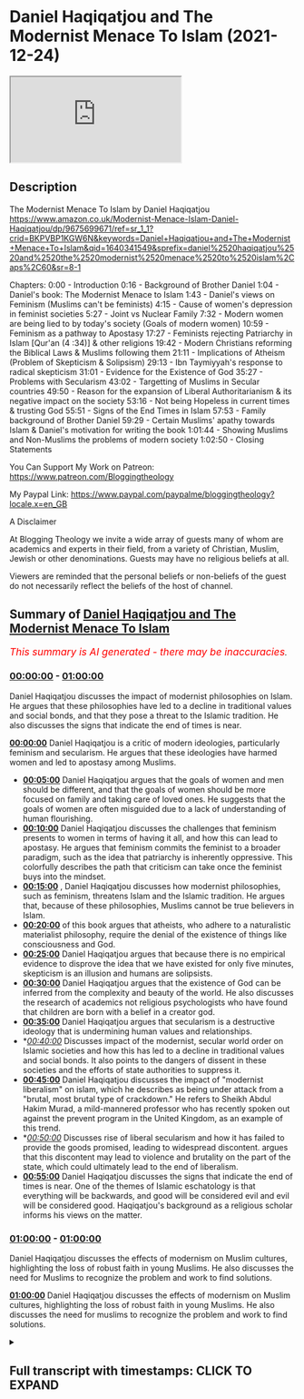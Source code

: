 # Daniel Haqiqatjou and The Modernist Menace To Islam (2021-12-24)

<iframe loading='lazy' src='https://www.youtube.com/embed/mZAZktv6HWM'></iframe>

## Description

The Modernist Menace To Islam by Daniel Haqiqatjou 
https://www.amazon.co.uk/Modernist-Menace-Islam-Daniel-Haqiqatjou/dp/9675699671/ref=sr_1_1?crid=BKPVBP1KGW6N&keywords=Daniel+Haqiqatjou+and+The+Modernist+Menace+To+Islam&qid=1640341549&sprefix=daniel%2520haqiqatjou%2520and%2520the%2520modernist%2520menace%2520to%2520islam%2Caps%2C60&sr=8-1

Chapters:
0:00 - Introduction
0:16 - Background of Brother Daniel
1:04 - Daniel's book: The Modernist Menace to Islam
1:43 - Daniel's views on Feminism
(Muslims can't be feminists)
4:15 - Cause of women's depression in feminist societies
5:27 - Joint vs Nuclear Family
7:32 - Modern women are being lied to by today's society (Goals of modern women)
10:59 - Feminism as a pathway to Apostasy
17:27 - Feminists rejecting Patriarchy in Islam [Qur'an (4 :34)] & other religions
19:42 - Modern Christians reforming the Biblical Laws & Muslims following them
21:11 - Implications of Atheism 
(Problem of Skepticism & Solipsism)
29:13 - Ibn Taymiyyah's response to radical skepticism
31:01 - Evidence for the Existence of God
35:27 - Problems with Secularism
43:02 - Targetting of Muslims in Secular countries
49:50 - Reason for the expansion of Liberal Authoritarianism & its negative impact on the society
53:16 - Not being Hopeless in current times & trusting God
55:51 - Signs of the End Times in Islam
57:53 - Family background of Brother Daniel
59:29 - Certain Muslims' apathy towards Islam & Daniel's motivation for writing the book
1:01:44 - Showing Muslims and Non-Muslims the problems of modern society
1:02:50 - Closing Statements


You Can Support My Work on Patreon:
https://www.patreon.com/Bloggingtheology

My Paypal Link: 
https://www.paypal.com/paypalme/bloggingtheology?locale.x=en_GB

A Disclaimer

At Blogging Theology we invite a wide array of guests many of whom are academics and experts in their field, from a variety of Christian, Muslim, Jewish or other denominations. Guests may have no religious beliefs at all. 

Viewers are reminded that the personal beliefs or non-beliefs of the guest do not necessarily reflect the beliefs of the host of channel.

## Summary of [Daniel Haqiqatjou and The Modernist Menace To Islam](https://www.youtube.com/watch?v=mZAZktv6HWM)


*<span style="color:red; font-size:125%">This summary is AI generated - there may be inaccuracies</span>. [](/)*

### [00:00:00](https://www.youtube.com/watch?v=mZAZktv6HWM&t=0) - [01:00:00](https://www.youtube.com/watch?v=mZAZktv6HWM&t=3600)

 Daniel Haqiqatjou discusses the impact of modernist philosophies on Islam. He argues that these philosophies have led to a decline in traditional values and social bonds, and that they pose a threat to the Islamic tradition. He also discusses the signs that indicate the end of times is near.

**[00:00:00](https://www.youtube.com/watch?v=mZAZktv6HWM&t=0)** Daniel Haqiqatjou is a critic of modern ideologies, particularly feminism and secularism. He argues that these ideologies have harmed women and led to apostasy among Muslims.
* **[00:05:00](https://www.youtube.com/watch?v=mZAZktv6HWM&t=300)** Daniel Haqiqatjou argues that the goals of women and men should be different, and that the goals of women should be more focused on family and taking care of loved ones. He suggests that the goals of women are often misguided due to a lack of understanding of human flourishing.
* **[00:10:00](https://www.youtube.com/watch?v=mZAZktv6HWM&t=600)** Daniel Haqiqatjou discusses the challenges that feminism presents to women in terms of having it all, and how this can lead to apostasy. He argues that feminism commits the feminist to a broader paradigm, such as the idea that patriarchy is inherently oppressive. This colorfully describes the path that criticism can take once the feminist buys into the mindset.
* **[00:15:00](https://www.youtube.com/watch?v=mZAZktv6HWM&t=900)** , Daniel Haqiqatjou discusses how modernist philosophies, such as feminism, threatens Islam and the Islamic tradition. He argues that, because of these philosophies, Muslims cannot be true believers in Islam.
* **[00:20:00](https://www.youtube.com/watch?v=mZAZktv6HWM&t=1200)** of this book argues that atheists, who adhere to a naturalistic materialist philosophy, require the denial of the existence of things like consciousness and God.
* **[00:25:00](https://www.youtube.com/watch?v=mZAZktv6HWM&t=1500)** Daniel Haqiqatjou argues that because there is no empirical evidence to disprove the idea that we have existed for only five minutes, skepticism is an illusion and humans are solipsists.
* **[00:30:00](https://www.youtube.com/watch?v=mZAZktv6HWM&t=1800)** Daniel Haqiqatjou argues that the existence of God can be inferred from the complexity and beauty of the world. He also discusses the research of academics not religious psychologists who have found that children are born with a belief in a creator god.
* **[00:35:00](https://www.youtube.com/watch?v=mZAZktv6HWM&t=2100)** Daniel Haqiqatjou argues that secularism is a destructive ideology that is undermining human values and relationships.
* **[00:40:00](https://www.youtube.com/watch?v=mZAZktv6HWM&t=2400)* Discusses impact of the modernist, secular world order on Islamic societies and how this has led to a decline in traditional values and social bonds. It also points to the dangers of dissent in these societies and the efforts of state authorities to suppress it.
* **[00:45:00](https://www.youtube.com/watch?v=mZAZktv6HWM&t=2700)** Daniel Haqiqatjou discusses the impact of "modernist liberalism" on islam, which he describes as being under attack from a "brutal, most brutal type of crackdown." He refers to Sheikh Abdul Hakim Murad, a mild-mannered professor who has recently spoken out against the prevent program in the United Kingdom, as an example of this trend.
* **[00:50:00](https://www.youtube.com/watch?v=mZAZktv6HWM&t=3000)* Discusses rise of liberal secularism and how it has failed to provide the goods promised, leading to widespread discontent. argues that this discontent may lead to violence and brutality on the part of the state, which could ultimately lead to the end of liberalism.
* **[00:55:00](https://www.youtube.com/watch?v=mZAZktv6HWM&t=3300)**  Daniel Haqiqatjou discusses the signs that indicate the end of times is near. One of the themes of Islamic eschatology is that everything will be backwards, and good will be considered evil and evil will be considered good. Haqiqatjou's background as a religious scholar informs his views on the matter.
### [01:00:00](https://www.youtube.com/watch?v=mZAZktv6HWM&t=3600) - [01:00:00](https://www.youtube.com/watch?v=mZAZktv6HWM&t=3600)

Daniel Haqiqatjou discusses the effects of modernism on Muslim cultures, highlighting the loss of robust faith in young Muslims. He also discusses the need for Muslims to recognize the problem and work to find solutions.

**[01:00:00](https://www.youtube.com/watch?v=mZAZktv6HWM&t=3600)** Daniel Haqiqatjou discusses the effects of modernism on Muslim cultures, highlighting the loss of robust faith in young Muslims. He also discusses the need for muslims to recognize the problem and work to find solutions.

<details><summary><h2>Full transcript with timestamps: CLICK TO EXPAND</h2></summary>

[0:00:02](https://youtu.be/mZAZktv6HWM?t=2) Well hello everyone again and welcome to 
Blogging Theology. Today I am delighted    
[0:00:08](https://youtu.be/mZAZktv6HWM?t=8) to talk to Daniel Haqiqatjou! 
You are most welcome Daniel.    
[0:00:14](https://youtu.be/mZAZktv6HWM?t=14) Thank you for having me Paul. Just a little 
bit background for those who who don't know    
[0:00:19](https://youtu.be/mZAZktv6HWM?t=19) Daniel: he was born in Houston, Texas and comes from 
what he calls a secular a liberal secular muslim    
[0:00:26](https://youtu.be/mZAZktv6HWM?t=26) background he studied physics as an 
undergraduate at Harvard University and    
[0:00:31](https://youtu.be/mZAZktv6HWM?t=31) completed graduate studies in philosophy (a great 
combination by the way physics and philosophy).    
[0:00:36](https://youtu.be/mZAZktv6HWM?t=36) He is a student of knowledge studying 
traditionally with respected scholars, he's    
[0:00:42](https://youtu.be/mZAZktv6HWM?t=42) the founder and editor in chief of MuslimSkeptic
and alternative muslim news research and opinion    
[0:00:49](https://youtu.be/mZAZktv6HWM?t=49) outlet. He's also the founder of Alasna Institute 
and writes in lectures on contemporary issues    
[0:00:56](https://youtu.be/mZAZktv6HWM?t=56) surrounding muslims and modernity over the past 10 
years and has spoken at universities and mosques    
[0:01:02](https://youtu.be/mZAZktv6HWM?t=62) around the world. I recently read his fascinating 
new book here it is The Modernist Menace to    
[0:01:09](https://youtu.be/mZAZktv6HWM?t=69) Islam, A Muslim Critique of Modern -Isms which is an 
uncompromising critique of contemporary ideologies    
[0:01:19](https://youtu.be/mZAZktv6HWM?t=79) ranging from feminism to secularism to atheism. 
Daniel is very popular with many muslims for his    
[0:01:27](https://youtu.be/mZAZktv6HWM?t=87) confident no-nonsense defense of traditional 
islam and his refutations of many aspects of    
[0:01:34](https://youtu.be/mZAZktv6HWM?t=94) the zeitgeist which he believes threaten muslim 
faith. Now his book the Modernist Menace to Islam    
[0:01:41](https://youtu.be/mZAZktv6HWM?t=101) covers many subjects but can we perhaps begin by 
looking at your views on feminism which take up    
[0:01:48](https://youtu.be/mZAZktv6HWM?t=108) a big chunk of your book. Actually you mention in 
your book that at Harvard you considered yourself    
[0:01:54](https://youtu.be/mZAZktv6HWM?t=114) a feminist because of the damage done by 
domestic abuse against women now you see    
[0:02:02](https://youtu.be/mZAZktv6HWM?t=122) feminism as not only a problem but as a pathway 
to apostasy. Could you explain what happened?  
[0:02:12](https://youtu.be/mZAZktv6HWM?t=132) Well I realized that um well 
let me just start by saying this  
[0:02:21](https://youtu.be/mZAZktv6HWM?t=141) i realized that islam first of all 
is a patriarchal religion islam    
[0:02:28](https://youtu.be/mZAZktv6HWM?t=148) is patriarchal at its core and 
feminism is contrary at its essence to    
[0:02:36](https://youtu.be/mZAZktv6HWM?t=156) patriarchy feminism is an attack against 
patriarchy and so this was really the    
[0:02:42](https://youtu.be/mZAZktv6HWM?t=162) first sign that look if i'm going to be 
a muslim i cannot be a feminist this is  
[0:02:52](https://youtu.be/mZAZktv6HWM?t=172) isn't feminism in islam so what i came to 
realize pretty quickly is that feminism doesn't    
[0:02:59](https://youtu.be/mZAZktv6HWM?t=179) have a monopoly over defending women's rights uh 
feminism doesn't have a monopoly over protecting    
[0:03:07](https://youtu.be/mZAZktv6HWM?t=187) women from uh legitimate domestic abuse 
uh you know real cases of domestic abuse    
[0:03:13](https://youtu.be/mZAZktv6HWM?t=193) or domestic violence or what have you um in 
fact all systems of morality claim to protect    
[0:03:21](https://youtu.be/mZAZktv6HWM?t=201) women's rights and men's rights and everyone's 
rights that's what all systems of morality    
[0:03:28](https://youtu.be/mZAZktv6HWM?t=208) claim but who is really true to that claim 
which system of morality is true to that claim    
[0:03:34](https://youtu.be/mZAZktv6HWM?t=214) and when we do that kind of analysis and 
we do that kind of comparison we see that    
[0:03:40](https://youtu.be/mZAZktv6HWM?t=220) feminism actually has created women who are 
oppressed and who are very unhappy who are very    
[0:03:48](https://youtu.be/mZAZktv6HWM?t=228) um you know beleaguered by the the modern 
conception of what a woman should be and what    
[0:03:54](https://youtu.be/mZAZktv6HWM?t=234) a woman should do and how a woman should live um 
and all of the studies and statistics bear this    
[0:04:01](https://youtu.be/mZAZktv6HWM?t=241) out that women are more depressed than they've 
ever been in countries where they have the most    
[0:04:08](https://youtu.be/mZAZktv6HWM?t=248) they that score the highest on the so-called 
feminist index or women's rights index indices so    
[0:04:15](https://youtu.be/mZAZktv6HWM?t=255) daniel what is it daniel specifically that is 
making women depressed in these very high feminist    
[0:04:22](https://youtu.be/mZAZktv6HWM?t=262) committed societies what's going on exactly do 
you think well the the scientific research hasn't    
[0:04:30](https://youtu.be/mZAZktv6HWM?t=270) come to definitive conclusions because it's a 
highly politicized topic that goes contrary to    
[0:04:37](https://youtu.be/mZAZktv6HWM?t=277) the zeitgeist as you said the the western 
modernist zeitgeist but as muslims i think it's    
[0:04:45](https://youtu.be/mZAZktv6HWM?t=285) we can see like when i look at my own family 
and i look to women in previous generations    
[0:04:51](https://youtu.be/mZAZktv6HWM?t=291) such as my grandmothers my gran grandmothers my 
great-grandmothers the way that they lived their    
[0:04:58](https://youtu.be/mZAZktv6HWM?t=298) lives and the stories i hear about how they were 
living granted this is anecdotal but they were    
[0:05:05](https://youtu.be/mZAZktv6HWM?t=305) living very simple lives surrounded by loved ones 
taken care of by their husbands and their male    
[0:05:12](https://youtu.be/mZAZktv6HWM?t=312) family taking care of children and being in these 
very supportive loving households and that was    
[0:05:21](https://youtu.be/mZAZktv6HWM?t=321) the norm yes there were exceptions yes there are 
you know bad cases everywhere these were extended    
[0:05:28](https://youtu.be/mZAZktv6HWM?t=328) families weren't they they weren't like our 
modern narrow nuclear family with just a mother    
[0:05:32](https://youtu.be/mZAZktv6HWM?t=332) and a father and 2.4 kids or whatever it is these 
are much broader family structures and networks    
[0:05:38](https://youtu.be/mZAZktv6HWM?t=338) weren't they i think yeah of course you have these 
extended families and and this is something that    
[0:05:44](https://youtu.be/mZAZktv6HWM?t=344) the vast majority of humanity has lived in 
this kind of um with this kind of family    
[0:05:49](https://youtu.be/mZAZktv6HWM?t=349) kinship structure and you know even if we just 
want to purely take an evolutionary perspective    
[0:05:56](https://youtu.be/mZAZktv6HWM?t=356) if if we want to take a purely evolutionary 
secular perspective if humanity has been living    
[0:06:03](https://youtu.be/mZAZktv6HWM?t=363) in these kinds of networks with these kinds 
of gender roles for men and women and women    
[0:06:10](https://youtu.be/mZAZktv6HWM?t=370) through evolutionary processes have been 
conditioned to a certain kind of personality type    
[0:06:15](https://youtu.be/mZAZktv6HWM?t=375) certain kinds of emotional emotions certain kinds 
of behavior certain types of instincts and then    
[0:06:21](https://youtu.be/mZAZktv6HWM?t=381) suddenly within the past 100 years say or 50 years 
take them to a completely different mode of life    
[0:06:30](https://youtu.be/mZAZktv6HWM?t=390) form of life then don't you think that that's 
going to have a big psychological impact and    
[0:06:37](https://youtu.be/mZAZktv6HWM?t=397) arguably a destructive one so i think even from 
an evolution purely evolutionary perspective that    
[0:06:43](https://youtu.be/mZAZktv6HWM?t=403) would make sense but from an islamic perspective 
from the islamic standpoint it makes sense as    
[0:06:48](https://youtu.be/mZAZktv6HWM?t=408) well that allah has created women with certain 
intuition certain motherly instincts certain    
[0:06:57](https://youtu.be/mZAZktv6HWM?t=417) um a certain need to have children a biological 
need to have children and nurture children and    
[0:07:04](https://youtu.be/mZAZktv6HWM?t=424) family to be a supportive uh wife to be taken 
care of by a strong husband who loves her and    
[0:07:14](https://youtu.be/mZAZktv6HWM?t=434) takes care of her and this is something that the 
modern world denies it fundamentally denies um you    
[0:07:22](https://youtu.be/mZAZktv6HWM?t=442) can say nature or you can say it fundamentally 
denies the way that the creator has created    
[0:07:28](https://youtu.be/mZAZktv6HWM?t=448) women and men yeah i mean there's a fascinating 
article by um khalid who i believe is your    
[0:07:34](https://youtu.be/mZAZktv6HWM?t=454) wife actually um uh where she wrote incredibly 
articulate um and hard-hitting piece about the    
[0:07:42](https://youtu.be/mZAZktv6HWM?t=462) myth or the lie as she calls it uh that women are 
told that they can have it all women can have it    
[0:07:48](https://youtu.be/mZAZktv6HWM?t=468) all so they can have a career they can have highly 
successful jobs and they can have a family and    
[0:07:53](https://youtu.be/mZAZktv6HWM?t=473) they can have children they can have everything 
and she's saying this is a lie because obviously    
[0:07:58](https://youtu.be/mZAZktv6HWM?t=478) common sense would suggest one can't have it 
all but this results in this kind of existential    
[0:08:03](https://youtu.be/mZAZktv6HWM?t=483) crisis that leads to depression and unhappiness 
that you allude to would that be a key factor do    
[0:08:08](https://youtu.be/mZAZktv6HWM?t=488) you think in what you're describing yeah why are 
these goals that women should have you know to    
[0:08:15](https://youtu.be/mZAZktv6HWM?t=495) be you know a c-level executive at a fortune 500 
company and you know why should that be a goal for    
[0:08:25](https://youtu.be/mZAZktv6HWM?t=505) women why should that be a goal for 
men i mean we could ask these fun    
[0:08:28](https://youtu.be/mZAZktv6HWM?t=508) we should ask these fundamental questions about 
the meaning of life and how we should spend the    
[0:08:34](https://youtu.be/mZAZktv6HWM?t=514) limited time we have in this dunya on this 
earth why are these goals to pursue again    
[0:08:40](https://youtu.be/mZAZktv6HWM?t=520) even if we take the assumption the materialistic 
assumption that happiness is the ultimate end okay    
[0:08:50](https://youtu.be/mZAZktv6HWM?t=530) i think most people don't have a kind of 
reductionist understanding of happiness that oh    
[0:08:57](https://youtu.be/mZAZktv6HWM?t=537) happiness just means dopamine neurotransmitters 
in the brain and because if that truly were    
[0:09:04](https://youtu.be/mZAZktv6HWM?t=544) you know the kind of happiness that humans should 
aspire to then we should just be hooked up to    
[0:09:09](https://youtu.be/mZAZktv6HWM?t=549) these kind of like or given soma right a brave 
new world just be given certain drugs that will    
[0:09:15](https://youtu.be/mZAZktv6HWM?t=555) um you know artificially create this sense of 
this high of euphoria constantly like if that's    
[0:09:23](https://youtu.be/mZAZktv6HWM?t=563) truly you know our view of what happiness is 
and how it should be pursued but no we have a    
[0:09:28](https://youtu.be/mZAZktv6HWM?t=568) we have a more complex um profound understanding 
of human flourishing and and what true happiness    
[0:09:35](https://youtu.be/mZAZktv6HWM?t=575) in in the in its fullest sense means i think 
all humans share this um this kind of view    
[0:09:42](https://youtu.be/mZAZktv6HWM?t=582) and if that's the case then why would you know 
maximizing our income at all costs no matter what    
[0:09:51](https://youtu.be/mZAZktv6HWM?t=591) why would why would that lead to that kind of 
happiness why would you know becoming a you know    
[0:09:56](https://youtu.be/mZAZktv6HWM?t=596) c-level executive for a fortune 500 company or you 
know becoming the most you know renowned academic    
[0:10:04](https://youtu.be/mZAZktv6HWM?t=604) in the university system but you had to sacrifice 
uh all meaningful human connection and and really    
[0:10:12](https://youtu.be/mZAZktv6HWM?t=612) i mean this is again a scientific fact and 
it's also a metaphysical truth that the deepest    
[0:10:18](https://youtu.be/mZAZktv6HWM?t=618) connections that we have as human beings are with 
blood with kin and you know we can obviously make    
[0:10:24](https://youtu.be/mZAZktv6HWM?t=624) connections deep profound connections with others 
who are not kin but you cannot take a human being    
[0:10:33](https://youtu.be/mZAZktv6HWM?t=633) and break him off of all family ties and 
expect that he will be in his best state uh    
[0:10:39](https://youtu.be/mZAZktv6HWM?t=639) psychologically even though we all know family 
members can be difficult but that's also the    
[0:10:45](https://youtu.be/mZAZktv6HWM?t=645) benefit of having extended family because if you 
if you have trouble with one or two family members    
[0:10:50](https://youtu.be/mZAZktv6HWM?t=650) you still have an entire network a support system 
uh to to be able to live happily with and and    
[0:10:58](https://youtu.be/mZAZktv6HWM?t=658) you know support so you've mentioned the the 
difficulties that this whole uh the feminist    
[0:11:03](https://youtu.be/mZAZktv6HWM?t=663) thrusters presents to women in terms of having it 
all and that that being a myth but you also did    
[0:11:08](https://youtu.be/mZAZktv6HWM?t=668) mention that feminism is a pathway to apostasy 
and in your book you uh you do outline several    
[0:11:14](https://youtu.be/mZAZktv6HWM?t=674) stages that doesn't start off with apostasy far 
from it but as the end stage i think it's stage    
[0:11:19](https://youtu.be/mZAZktv6HWM?t=679) five or something where where uh after a series 
of uh struggling with the text and the hadith    
[0:11:26](https://youtu.be/mZAZktv6HWM?t=686) and the ulama and the scholarly rulings over the 
centuries ultimately the muslim feminists as you    
[0:11:32](https://youtu.be/mZAZktv6HWM?t=692) as you understand them will end up apostasizing 
uh what what is this final end stage why do women    
[0:11:38](https://youtu.be/mZAZktv6HWM?t=698) what are some women anyway apostasize some islam 
well they um that's not their conscious goal    
[0:11:46](https://youtu.be/mZAZktv6HWM?t=706) or they don't necessarily consciously see 
it happening it's just something that they    
[0:11:50](https://youtu.be/mZAZktv6HWM?t=710) fall into because of what feminism commits them 
to intellectually and emotionally because the    
[0:11:59](https://youtu.be/mZAZktv6HWM?t=719) you know the way that i describe the 
stages is that the first stage is basically    
[0:12:04](https://youtu.be/mZAZktv6HWM?t=724) coming from perhaps legitimate grievances with 
certain muslim male figures that they see in    
[0:12:10](https://youtu.be/mZAZktv6HWM?t=730) their lives maybe at the mosque or you know in the 
broader community and they have these criticisms    
[0:12:18](https://youtu.be/mZAZktv6HWM?t=738) and they feel like or grievances and they feel 
like feminism addresses those grievances but    
[0:12:24](https://youtu.be/mZAZktv6HWM?t=744) the thing is that feminism commits the feminist 
to a broader paradigm or a broader commitment    
[0:12:32](https://youtu.be/mZAZktv6HWM?t=752) such as the idea that patriarchy is inherently 
oppressive male authority is inherently a pr    
[0:12:42](https://youtu.be/mZAZktv6HWM?t=762) excuse me male authority is inherently oppressive 
and anything that lacks female representation is    
[0:12:51](https://youtu.be/mZAZktv6HWM?t=771) inherently illegitimate so that takes that takes 
them through down this path so initially it starts    
[0:12:59](https://youtu.be/mZAZktv6HWM?t=779) with these perhaps legitimate grievances with a 
local imam or some figure somewhere in the muslim    
[0:13:07](https://youtu.be/mZAZktv6HWM?t=787) community but then the because of these other 
commitments that criticism cannot just stop with    
[0:13:14](https://youtu.be/mZAZktv6HWM?t=794) the local imam it has to be extended to well all 
of the islamic scholarly tradition because when we    
[0:13:21](https://youtu.be/mZAZktv6HWM?t=801) look at the islamic tradition it is predominantly 
muslim men who are the main intellectuals and    
[0:13:29](https://youtu.be/mZAZktv6HWM?t=809) the main scholars of this tradition and 
that's not to say that there have been    
[0:13:34](https://youtu.be/mZAZktv6HWM?t=814) been female scholars because they're they there 
have been but they were definitely a very small    
[0:13:41](https://youtu.be/mZAZktv6HWM?t=821) minority so then we have to ask the question or 
the feminist will ask the question why is this and    
[0:13:47](https://youtu.be/mZAZktv6HWM?t=827) the answer that feminism gives is because is that 
the men of this tradition have been marginalizing    
[0:13:54](https://youtu.be/mZAZktv6HWM?t=834) women deliberately and have been actually 
silencing these women or holding them back    
[0:14:01](https://youtu.be/mZAZktv6HWM?t=841) uh preventing them from speaking that's the 
feminist answer so what this this color is    
[0:14:07](https://youtu.be/mZAZktv6HWM?t=847) the entire scholarly tradition you look at someone 
like imam razadi well why isn't ghazali why is it    
[0:14:17](https://youtu.be/mZAZktv6HWM?t=857) lifting up women and you know why is he you know 
not bringing someone uh you know alongside him and    
[0:14:25](https://youtu.be/mZAZktv6HWM?t=865) trying to champion uh women's voices clearly he's 
marginalizing women he's actually silencing women    
[0:14:33](https://youtu.be/mZAZktv6HWM?t=873) he has all of this authority and never once 
does he use it to uh promote the visibility uh    
[0:14:40](https://youtu.be/mZAZktv6HWM?t=880) of a woman's voice for example these are the kinds 
of thoughts that will inevitably come once you've    
[0:14:46](https://youtu.be/mZAZktv6HWM?t=886) bought in to the feminist mindset and and so this 
extends through all of islamic scholarship and    
[0:14:54](https://youtu.be/mZAZktv6HWM?t=894) once you have undermined the moral legitimacy of 
all of these islamic scholars then really how can    
[0:15:02](https://youtu.be/mZAZktv6HWM?t=902) you access the isl islam how can you access islam 
itself the only reason that we have islam the only    
[0:15:10](https://youtu.be/mZAZktv6HWM?t=910) reason that we have the quran or we have hadith or 
we have we have you know tafsir or the spiritual    
[0:15:18](https://youtu.be/mZAZktv6HWM?t=918) sciences of tasawa for any of these uh important 
islamic sciences ulum is because of this vast    
[0:15:28](https://youtu.be/mZAZktv6HWM?t=928) rigorous uh tradition of islamic transmission 
the scholarly tradition this is this is the    
[0:15:35](https://youtu.be/mZAZktv6HWM?t=935) only reason that we have it so then you have 
un you fundamentally undermined that tradition    
[0:15:40](https://youtu.be/mZAZktv6HWM?t=940) just because of your feminist commitments 
but but it doesn't even stop there because    
[0:15:45](https://youtu.be/mZAZktv6HWM?t=945) you have to start questioning um hadith 
you have to start questioning the quran    
[0:15:51](https://youtu.be/mZAZktv6HWM?t=951) and this is where okay because you can still 
you can it's you know questionable whether    
[0:15:56](https://youtu.be/mZAZktv6HWM?t=956) you can be a muslim if you've rejected the 
islamic tradition because you have no basis    
[0:16:03](https://youtu.be/mZAZktv6HWM?t=963) for making claims about the quran and hadith or 
you're just being intellectually inconsistent    
[0:16:08](https://youtu.be/mZAZktv6HWM?t=968) for example you say oh yeah i believe in 
um you know the this interpretation of the    
[0:16:13](https://youtu.be/mZAZktv6HWM?t=973) quran okay well where did you get that 
interpretation of quran did you take it    
[0:16:18](https://youtu.be/mZAZktv6HWM?t=978) from a scholar from the sky like from you know ibn 
kefir or imam kortubi from the tafsir tradition or    
[0:16:26](https://youtu.be/mZAZktv6HWM?t=986) you just happen to have a understanding of 
the quran on your own that happens to match    
[0:16:33](https://youtu.be/mZAZktv6HWM?t=993) the orthodox interpretation how convenient 
but in reality we see most of these feminists    
[0:16:40](https://youtu.be/mZAZktv6HWM?t=1000) completely heterodox and bring these deviant 
bizarre interpretations of the quran and academics    
[0:16:49](https://youtu.be/mZAZktv6HWM?t=1009) such as amina wadud for example who says outright 
that we should have the ability to say no to the    
[0:16:55](https://youtu.be/mZAZktv6HWM?t=1015) quran if we have a moral problem with something 
that we read in the quran and we see that this is    
[0:17:02](https://youtu.be/mZAZktv6HWM?t=1022) contrary to our conscience then we should have 
the moral right to say no to the quran and    
[0:17:09](https://youtu.be/mZAZktv6HWM?t=1029) it's a very difficult thing to understand because 
the quran is or describes itself as the actual    
[0:17:14](https://youtu.be/mZAZktv6HWM?t=1034) speech of god himself so it sounds like they're 
inviting people to say no to god and people who    
[0:17:20](https://youtu.be/mZAZktv6HWM?t=1040) say no to god are not normally characterized as 
believers rather as anti-believers there uh and    
[0:17:26](https://youtu.be/mZAZktv6HWM?t=1046) so on i mean i i'm reading from a very moderate 
translation here this is translation of the quran    
[0:17:31](https://youtu.be/mZAZktv6HWM?t=1051) by abdul haleem the famous british scholar and 
just the the famous 4 34 004 verse 34 which you    
[0:17:39](https://youtu.be/mZAZktv6HWM?t=1059) alluded to several times in your book and there 
are different translations of them this is a very    
[0:17:43](https://youtu.be/mZAZktv6HWM?t=1063) moderate translation it says husbands should take 
good care of their wives with the bounties god has    
[0:17:50](https://youtu.be/mZAZktv6HWM?t=1070) given to some more than others and with what they 
spend out of their own money righteous wives are    
[0:17:56](https://youtu.be/mZAZktv6HWM?t=1076) devout and god what what god has given them uh 
what god sorry what god would have them guard    
[0:18:03](https://youtu.be/mZAZktv6HWM?t=1083) in their husband's absence and so on but this 
is clearly patriarchal and this is god speaking    
[0:18:11](https://youtu.be/mZAZktv6HWM?t=1091) uh if you're a muslim obviously and there are 
many similar verses in the new testament and in    
[0:18:15](https://youtu.be/mZAZktv6HWM?t=1095) the jewish bible and probably in most scriptures 
in the world's religions it's not all scriptures    
[0:18:20](https://youtu.be/mZAZktv6HWM?t=1100) of the world's religion so to say no to to god 
whatever tradition you're in is quite a big price    
[0:18:26](https://youtu.be/mZAZktv6HWM?t=1106) to pay for your conscience as you put it yeah i 
mean this is actually the nature of feminism from    
[0:18:34](https://youtu.be/mZAZktv6HWM?t=1114) the first wave of feminism um activists like 
elizabeth caddy stanton for example or susan b    
[0:18:42](https://youtu.be/mZAZktv6HWM?t=1122) anthony they were very rapidly anti-religious 
and they identified like this is the main    
[0:18:50](https://youtu.be/mZAZktv6HWM?t=1130) support behind patriarchy as a concept within 
society is religion and so they were um    
[0:18:58](https://youtu.be/mZAZktv6HWM?t=1138) they understood very well their project to attack 
um the church and to attack the bible they even    
[0:19:07](https://youtu.be/mZAZktv6HWM?t=1147) wrote you know the woman's bible as a kind of act 
of defiance against the church like i'm and this    
[0:19:14](https://youtu.be/mZAZktv6HWM?t=1154) is we're talking about the 19th century imagine 
somewhat like a muslim today we we can complain    
[0:19:19](https://youtu.be/mZAZktv6HWM?t=1159) about amina wadud saying no to the quran but to 
her credit she hasn't written a woman's quran    
[0:19:26](https://youtu.be/mZAZktv6HWM?t=1166) right so this is but these are the these 
are the type of people that muslim feminists    
[0:19:33](https://youtu.be/mZAZktv6HWM?t=1173) hold in high regard as the founders of the 
feminist movement and and it's it's anti-religion    
[0:19:40](https://youtu.be/mZAZktv6HWM?t=1180) from its very beginning so it seems to me people 
do this they do they're not on this issue but on    
[0:19:45](https://youtu.be/mZAZktv6HWM?t=1185) the issue the homosexuality issue and so on they 
can say about the bible ah well the apostle paul    
[0:19:50](https://youtu.be/mZAZktv6HWM?t=1190) in romans chapter 1 or 1 corinthians 6 9 he 
didn't really understand modern understandings    
[0:19:55](https://youtu.be/mZAZktv6HWM?t=1195) of homosexuality and therefore what he said 
is strictly cultural is irrelevant we leave    
[0:20:00](https://youtu.be/mZAZktv6HWM?t=1200) it 2000 years ago but you're talking about the 
quran which every syllable claims to be from god    
[0:20:05](https://youtu.be/mZAZktv6HWM?t=1205) you can't say that god didn't understand you know 
he is eternally present he understands everything    
[0:20:11](https://youtu.be/mZAZktv6HWM?t=1211) and this is his final commandment his final word 
to mankind from a muslim point of view so you    
[0:20:17](https://youtu.be/mZAZktv6HWM?t=1217) can't make that hermeneutical move you're simply 
not open to one i don't think islamically anyway    
[0:20:25](https://youtu.be/mZAZktv6HWM?t=1225) yeah i completely agree the quran is setting a 
moral standard um from the time of the prophet    
[0:20:33](https://youtu.be/mZAZktv6HWM?t=1233) sallallahu alaihi wasallam till the 
end of time and if you're going to have    
[0:20:38](https://youtu.be/mZAZktv6HWM?t=1238) a moral objection that's going to create problems 
for your faith okay well that's that's very very    
[0:20:45](https://youtu.be/mZAZktv6HWM?t=1245) interesting thank you for that that's moving on 
now to uh that there may many gems actually in    
[0:20:50](https://youtu.be/mZAZktv6HWM?t=1250) this book if people uh get it um it's full of 
a very robust refutations of the contemporary    
[0:20:56](https://youtu.be/mZAZktv6HWM?t=1256) zeitgeist and there's just a little section 
here on page 18 if i if i may just read it    
[0:21:01](https://youtu.be/mZAZktv6HWM?t=1261) to uh viewers just so they get a flavor of 
uh daniel's book and it's and apparently an    
[0:21:08](https://youtu.be/mZAZktv6HWM?t=1268) um a not particularly gripping headlight it 
says the unintended implications of atheism    
[0:21:14](https://youtu.be/mZAZktv6HWM?t=1274) but i thought it was rather clever he writes 
materialists naturalists and atheists have a long    
[0:21:20](https://youtu.be/mZAZktv6HWM?t=1280) history of denying the existence of things that do 
not fit into their very narrow limited conception    
[0:21:26](https://youtu.be/mZAZktv6HWM?t=1286) of existence god is always number one on their 
list of targets for denial but what the public    
[0:21:34](https://youtu.be/mZAZktv6HWM?t=1294) does not realize and atheists do not publicize 
is that their naturalistic materialist philosophy    
[0:21:41](https://youtu.be/mZAZktv6HWM?t=1301) requires the denial of much more than god this is 
where it gets interesting i think they do not want    
[0:21:47](https://youtu.be/mZAZktv6HWM?t=1307) the public at large to be aware of this because 
then the people will wake up and see what a silly    
[0:21:53](https://youtu.be/mZAZktv6HWM?t=1313) picture of the world these philosophers these 
philosophies rather commit one two for example the    
[0:22:00](https://youtu.be/mZAZktv6HWM?t=1320) strict scientific empiricism required by the new 
atheists the idea that the only things that exist    
[0:22:07](https://youtu.be/mZAZktv6HWM?t=1327) are those observable and detectable by science 
also requires denying the existence of the minds    
[0:22:15](https://youtu.be/mZAZktv6HWM?t=1335) and certainly the minds of others science 
has not detected the mind only electrical    
[0:22:21](https://youtu.be/mZAZktv6HWM?t=1341) signals in the brain can be detected but that 
is not the same thing as the mind daniel writes    
[0:22:27](https://youtu.be/mZAZktv6HWM?t=1347) have you ever seen someone else's mind the test 
we can all do have you experienced their inner    
[0:22:33](https://youtu.be/mZAZktv6HWM?t=1353) thoughts have you felt their emotions no all 
we can see is external behavior the internal    
[0:22:41](https://youtu.be/mZAZktv6HWM?t=1361) mind of others is inaccessible to our perceptual 
faculties so does that mean that we disbelieve    
[0:22:48](https://youtu.be/mZAZktv6HWM?t=1368) that others possess consciousnesses like our 
own if we consistently apply the standards of    
[0:22:54](https://youtu.be/mZAZktv6HWM?t=1374) scientific empiricism used by atheists 
that would be the inescapable conclusion    
[0:23:00](https://youtu.be/mZAZktv6HWM?t=1380) doing so is preposterous which is why we reject 
scientific empiricism and the simple-minded    
[0:23:07](https://youtu.be/mZAZktv6HWM?t=1387) atheism that relies on it end quote so that's 
a typical bit of prose there from daniel in his    
[0:23:14](https://youtu.be/mZAZktv6HWM?t=1394) uh book lots of punchy arguments uh there um so 
i'll leave that for you but there's anything you    
[0:23:20](https://youtu.be/mZAZktv6HWM?t=1400) want to to add to that i mean is it really the 
case we can't obviously we can't see people's    
[0:23:25](https://youtu.be/mZAZktv6HWM?t=1405) minds we can't know what people think but is there 
no way of yet or gauging what the contents of    
[0:23:31](https://youtu.be/mZAZktv6HWM?t=1411) someone's mind is are we really that in the dark 
about consciousness well this is a common point    
[0:23:37](https://youtu.be/mZAZktv6HWM?t=1417) that's made um that's related to what's called 
the hard problem of consciousness um but basically    
[0:23:45](https://youtu.be/mZAZktv6HWM?t=1425) our thoughts and our our feelings are things 
that are only accessible to us and they're and    
[0:23:53](https://youtu.be/mZAZktv6HWM?t=1433) it's completely opaque uh to anyone outside of 
us and so what scientists or neurobiologists can    
[0:23:59](https://youtu.be/mZAZktv6HWM?t=1439) do is they can associate certain kind of signals 
whether it's electrical signals or hormone signals    
[0:24:05](https://youtu.be/mZAZktv6HWM?t=1445) neurotransmitters um with certain emotions 
or certain parts of the brain are lighting up    
[0:24:12](https://youtu.be/mZAZktv6HWM?t=1452) in their scans but it's but that feeling like 
what is this person feeling or the phenom what's    
[0:24:19](https://youtu.be/mZAZktv6HWM?t=1459) called the phenomenology of it cannot be by its 
nature by definition cannot be experienced by    
[0:24:26](https://youtu.be/mZAZktv6HWM?t=1466) anyone else does that mean it does not exist 
right um and there are many things that are    
[0:24:33](https://youtu.be/mZAZktv6HWM?t=1473) non-empirical and non-perceptible that we 
completely take for granted and we have no problem    
[0:24:40](https://youtu.be/mZAZktv6HWM?t=1480) accepting um for example the past you know 
the past do we really how can we know that the    
[0:24:47](https://youtu.be/mZAZktv6HWM?t=1487) our memories are of what has happened in the past 
haven't just been implanted and this is actually    
[0:24:53](https://youtu.be/mZAZktv6HWM?t=1493) what they would say one of the professors uh at 
harvard uh in his classes he would begin the class    
[0:25:00](https://youtu.be/mZAZktv6HWM?t=1500) by saying well how can can anyone prove to me that 
we didn't just pop into existence five minutes ago    
[0:25:10](https://youtu.be/mZAZktv6HWM?t=1510) and all of our memories of the past also uh 
our brains came loaded with that kind of false    
[0:25:16](https://youtu.be/mZAZktv6HWM?t=1516) information can you prove to me that that's not 
the case can you point to anything empirical    
[0:25:22](https://youtu.be/mZAZktv6HWM?t=1522) that would disprove that no you can't 
prove point anything empirical because    
[0:25:28](https://youtu.be/mZAZktv6HWM?t=1528) because of the way that i've defined the problem 
those have also been just created five minutes ago    
[0:25:33](https://youtu.be/mZAZktv6HWM?t=1533) yeah this is a criterion skip this is a card rene 
descartes methodology of systematic methodological    
[0:25:39](https://youtu.be/mZAZktv6HWM?t=1539) doubt but then he said i i don't doubt that i'm 
doubting congito eros son i think therefore i am i    
[0:25:46](https://youtu.be/mZAZktv6HWM?t=1546) doubt therefore i am but of course the repository 
is and presumably it's implicit in your point that    
[0:25:50](https://youtu.be/mZAZktv6HWM?t=1550) even that thought could actually be implanted by 
an evil genius into my brain which is like in a    
[0:25:56](https://youtu.be/mZAZktv6HWM?t=1556) vat and even that could be artificially created so 
unfortunately even cartesian skepticism doesn't uh    
[0:26:02](https://youtu.be/mZAZktv6HWM?t=1562) uh it's not skeptical enough i would argue 
anyway well yeah and so this is um the    
[0:26:07](https://youtu.be/mZAZktv6HWM?t=1567) cartesian skepticism is one mode of skepticism 
in western philosophy the other more influential    
[0:26:15](https://youtu.be/mZAZktv6HWM?t=1575) form of skepticism that has been adopted by 
atheists is human skepticism from david hume    
[0:26:22](https://youtu.be/mZAZktv6HWM?t=1582) and um this is actually what the the passage you 
read is alluding to it's human skepticism that    
[0:26:30](https://youtu.be/mZAZktv6HWM?t=1590) insists on empirical data and sense data that our 
understanding of everything is because our senses    
[0:26:38](https://youtu.be/mZAZktv6HWM?t=1598) are taking in information from the world and and 
our mind forms this kind of map of the external    
[0:26:45](https://youtu.be/mZAZktv6HWM?t=1605) world but how can we be sure that that external 
world exists and this is the kind of questioning    
[0:26:51](https://youtu.be/mZAZktv6HWM?t=1611) that hume presents and it leads him to a kind 
of solipsism actually yeah because he denied    
[0:26:58](https://youtu.be/mZAZktv6HWM?t=1618) causality even he said that we can't be sure 
that a cause b like the billiard balls famously    
[0:27:04](https://youtu.be/mZAZktv6HWM?t=1624) how do we know how do we know that fire burns 
wool how we can't this was taken up ironically    
[0:27:10](https://youtu.be/mZAZktv6HWM?t=1630) well not perhaps ironically in occasionalism 
and ash right theology where you have this    
[0:27:14](https://youtu.be/mZAZktv6HWM?t=1634) um similar um world view yeah you're saying 
causality is an illusion the reality is just one    
[0:27:21](https://youtu.be/mZAZktv6HWM?t=1641) thing happening after another yes in a linear 
uh timeline and it's only our an illusion of    
[0:27:27](https://youtu.be/mZAZktv6HWM?t=1647) the mind that there's a cause and effect so yeah 
when it comes to this kind of skepticism like any    
[0:27:34](https://youtu.be/mZAZktv6HWM?t=1654) atheist should really be a solipsist because 
the kind of skepticism that's used against    
[0:27:41](https://youtu.be/mZAZktv6HWM?t=1661) god applies just as much to all of these things in 
that humans take for granted as truth but they're    
[0:27:49](https://youtu.be/mZAZktv6HWM?t=1669) not non-empirical truths there's no empirical you 
know uh proof of the internal mind or the past or    
[0:27:59](https://youtu.be/mZAZktv6HWM?t=1679) time itself what is time it's not a material thing 
um yeah time passes yeah we take all of these    
[0:28:06](https://youtu.be/mZAZktv6HWM?t=1686) things for granted but this so if you look at at 
some debates that atheists have um some of the    
[0:28:14](https://youtu.be/mZAZktv6HWM?t=1694) top atheist uh public intellectuals there's one 
person matt dillahunty have you heard of this guy    
[0:28:21](https://youtu.be/mZAZktv6HWM?t=1701) i haven't actually no i perhaps i should have 
yeah he's american and he uh is probably the most    
[0:28:28](https://youtu.be/mZAZktv6HWM?t=1708) well-known youtube atheist but he often engages 
with people like sam harris and richard dawkins    
[0:28:35](https://youtu.be/mZAZktv6HWM?t=1715) yeah yeah he's like one level below them in terms 
of his notoriety but but he was actually pressed    
[0:28:42](https://youtu.be/mZAZktv6HWM?t=1722) you know or he's often pressed by christians 
on these kinds of issues and ultimately he    
[0:28:49](https://youtu.be/mZAZktv6HWM?t=1729) has to concede that yeah i really can't refute 
solipsism i can't deny that i'm not a solipsist    
[0:28:55](https://youtu.be/mZAZktv6HWM?t=1735) despite you know despite myself so they can't just 
come out and be card-carrying solipsists because    
[0:29:02](https://youtu.be/mZAZktv6HWM?t=1742) it's so absurd to most people it's so computing 
isn't it because you can't say anything meaningful    
[0:29:06](https://youtu.be/mZAZktv6HWM?t=1746) if if we are the if i am the only reality i should 
say because i can only speak about myself as a    
[0:29:11](https://youtu.be/mZAZktv6HWM?t=1751) solipsist scientist but what do you think 
about i mean this is slightly changing going    
[0:29:15](https://youtu.be/mZAZktv6HWM?t=1755) away from your book but even tamir's response 
to this kind of magical skepticism which is a    
[0:29:19](https://youtu.be/mZAZktv6HWM?t=1759) completely reframe the whole issue strikes 
me as rather compelling you know saying well    
[0:29:24](https://youtu.be/mZAZktv6HWM?t=1764) we can't say anything about external reality if 
we go down the radical skeptic road so we need to    
[0:29:29](https://youtu.be/mZAZktv6HWM?t=1769) uh you know rooted in our fitra understanding of 
causality and so on god is a fundamental of that    
[0:29:35](https://youtu.be/mZAZktv6HWM?t=1775) reality and without god we can't have anything 
no perception nothing intelligible can be said    
[0:29:40](https://youtu.be/mZAZktv6HWM?t=1780) about reality whatsoever so you know there are 
some things that are just given that we have to    
[0:29:45](https://youtu.be/mZAZktv6HWM?t=1785) work with and accept that we can't go behind 
them if i've understood even correctly    
[0:29:52](https://youtu.be/mZAZktv6HWM?t=1792) yeah i i understand him uh and those who argue 
in this kind of tamian line as making a sort    
[0:30:00](https://youtu.be/mZAZktv6HWM?t=1800) of transcendental argument um and it's what i 
mean by transcendental argument because this    
[0:30:07](https://youtu.be/mZAZktv6HWM?t=1807) is an argument that's also picked up in the 
western tradition by people like emmanuel kant    
[0:30:12](https://youtu.be/mZAZktv6HWM?t=1812) and others but basically the the idea of a 
transcendental argument as a response to hume the    
[0:30:18](https://youtu.be/mZAZktv6HWM?t=1818) kind of skepticism that hume has is that by virtue 
of speaking or thinking about these issues yeah    
[0:30:27](https://youtu.be/mZAZktv6HWM?t=1827) that has to presuppose a reality exactly exactly 
and so this so you cannot doubt it it would be    
[0:30:38](https://youtu.be/mZAZktv6HWM?t=1838) you know the kind of contradiction as analogous 
to saying this sentence is false right so that    
[0:30:45](https://youtu.be/mZAZktv6HWM?t=1845) that kind of performative contradiction yeah 
uh so this is i think a very interesting and    
[0:30:51](https://youtu.be/mZAZktv6HWM?t=1851) sophisticated argument against human skeptics i 
think it's a defeater of human human skepticism    
[0:30:56](https://youtu.be/mZAZktv6HWM?t=1856) and uh that's the way that i read evan 
tamiya when he's discussing the fitra    
[0:31:01](https://youtu.be/mZAZktv6HWM?t=1861) yeah okay um moving on and as someone who's 
studied physics at harvard what do you think    
[0:31:07](https://youtu.be/mZAZktv6HWM?t=1867) is the best evidence for the existence of 
god the creator of the heavens and the earth    
[0:31:14](https://youtu.be/mZAZktv6HWM?t=1874) well i find um a lot of the arguments to 
be intuitive um and to have to carry uh a    
[0:31:23](https://youtu.be/mZAZktv6HWM?t=1883) lot of intuitive weight and i think that human 
beings are uh natural theists this is actually    
[0:31:32](https://youtu.be/mZAZktv6HWM?t=1892) the statement of many psychologists today that 
they say that humans are naturally theistic    
[0:31:40](https://youtu.be/mZAZktv6HWM?t=1900) and that we are born as theists believing in a 
creator god and they do studies of children and    
[0:31:46](https://youtu.be/mZAZktv6HWM?t=1906) i did an um actual episode of this series 
on my youtube channel uh genius of islam    
[0:31:52](https://youtu.be/mZAZktv6HWM?t=1912) and there's the second episode of this series is 
dedicated to atheism and so i cite different um    
[0:32:00](https://youtu.be/mZAZktv6HWM?t=1920) academics in that non-muslim academics in that 
where they acknowledge that when we look and we    
[0:32:06](https://youtu.be/mZAZktv6HWM?t=1926) asked children at a young age you know who created 
you know a car who created a house who created you    
[0:32:14](https://youtu.be/mZAZktv6HWM?t=1934) know a building child children will say well man 
these are these are all man-made things uh and    
[0:32:21](https://youtu.be/mZAZktv6HWM?t=1941) but when they ask the children okay who created 
this mountain who created this ocean who created    
[0:32:26](https://youtu.be/mZAZktv6HWM?t=1946) the sky children will say oh god god created 
that and these children are not necessarily in    
[0:32:34](https://youtu.be/mZAZktv6HWM?t=1954) theistic cultures so japanese children were asked 
this question uh and they what's fascinating is    
[0:32:42](https://youtu.be/mZAZktv6HWM?t=1962) that shinto religion doesn't have a concept 
of a creator god like that concept is absent    
[0:32:49](https://youtu.be/mZAZktv6HWM?t=1969) in the their religion so you can't say they 
were socialized to give this kind of response um    
[0:32:55](https://youtu.be/mZAZktv6HWM?t=1975) olivera petrovic is the researcher she's oxford 
researcher and and she wrote a paper and then    
[0:33:01](https://youtu.be/mZAZktv6HWM?t=1981) a book about this and so there are many kinds of 
arguments uh i think there's the um cosmological    
[0:33:10](https://youtu.be/mZAZktv6HWM?t=1990) argument contingency argument i prefer or what 
i find very compelling to me and i guess uh    
[0:33:18](https://youtu.be/mZAZktv6HWM?t=1998) eben tamiya rahima low would also agree with me is 
that the i guess what's called the design argument    
[0:33:25](https://youtu.be/mZAZktv6HWM?t=2005) so there when i look at the into the world 
and i see the complexity and the beauty and    
[0:33:33](https://youtu.be/mZAZktv6HWM?t=2013) the grandeur uh the sublime nature of the world 
around me and you know i i reflect on the the    
[0:33:40](https://youtu.be/mZAZktv6HWM?t=2020) human body or the human cell and the complexity 
i just there's i i can't it's not like i'm    
[0:33:50](https://youtu.be/mZAZktv6HWM?t=2030) doing a kind of a deduction in my mind that oh 
okay things are complex therefore god exists    
[0:33:57](https://youtu.be/mZAZktv6HWM?t=2037) rather i just see that this is a creation of god 
i just experience it as this is from from god and    
[0:34:07](https://youtu.be/mZAZktv6HWM?t=2047) so i don't i don't think that i think 
there can be many compelling arguments    
[0:34:11](https://youtu.be/mZAZktv6HWM?t=2051) deductive arguments inductive arguments abductive 
argument to the best explanation arguments that    
[0:34:18](https://youtu.be/mZAZktv6HWM?t=2058) can be given to establish uh the existence 
of god but i think ultimately what drives    
[0:34:25](https://youtu.be/mZAZktv6HWM?t=2065) the compellingness of all of these arguments 
are deep intuitions that we have which which is    
[0:34:31](https://youtu.be/mZAZktv6HWM?t=2071) the fifth raw but if you don't want to accept if a 
non-muslim doesn't want to accept the idea of just    
[0:34:36](https://youtu.be/mZAZktv6HWM?t=2076) look at all the research that shows that children 
are born with this kind of understanding of the    
[0:34:42](https://youtu.be/mZAZktv6HWM?t=2082) world that it's a create that's been created yeah 
there's research has been done at harvard univer    
[0:34:48](https://youtu.be/mZAZktv6HWM?t=2088) malta and in oxford uh by academics not religious 
psychologists and others uh investigating uh the    
[0:34:55](https://youtu.be/mZAZktv6HWM?t=2095) question of children's belief and it seems to 
be universal as you say every culture every    
[0:34:59](https://youtu.be/mZAZktv6HWM?t=2099) civilization throughout history as far as we 
can see uh bears witness to uh this belief um    
[0:35:06](https://youtu.be/mZAZktv6HWM?t=2106) and it doesn't seem to depend on a particular 
religious context shintoism as you say is not    
[0:35:11](https://youtu.be/mZAZktv6HWM?t=2111) a theistic uh religion and the quran itself 
endlessly reiterates this the signs the ayat    
[0:35:17](https://youtu.be/mZAZktv6HWM?t=2117) the the of god's uh power of his majesty of his 
creator creative uh mobility um in creation so um    
[0:35:25](https://youtu.be/mZAZktv6HWM?t=2125) yeah that's very good thank you um if we can just 
shift gear a little bit here perhaps to another    
[0:35:31](https://youtu.be/mZAZktv6HWM?t=2131) subject that you're very passionate about um and 
i'm in france and they're passionate about it here    
[0:35:36](https://youtu.be/mZAZktv6HWM?t=2136) too and that is secularism we have a religion in 
france it's the official religion of the french    
[0:35:41](https://youtu.be/mZAZktv6HWM?t=2141) republic and it's called secularism by esct in 
french um you don't like secularism very much    
[0:35:49](https://youtu.be/mZAZktv6HWM?t=2149) so there's an understatement of the the of the 
hour um what's wrong with secularism daniel  
[0:35:57](https://youtu.be/mZAZktv6HWM?t=2157) where where can i start how much time 
do we have okay yeah so um secularism is    
[0:36:08](https://youtu.be/mZAZktv6HWM?t=2168) i mean from uh any kind of believing perspective 
or standpoint secularism is uh completely    
[0:36:17](https://youtu.be/mZAZktv6HWM?t=2177) anti-religion obviously the deeper point is 
that it's a human because remember that if    
[0:36:25](https://youtu.be/mZAZktv6HWM?t=2185) as we claim human beings are theistic 
inherently naturally you have a system that is    
[0:36:35](https://youtu.be/mZAZktv6HWM?t=2195) taking god completely out of the public sphere 
and saying that god has no relevance to the way    
[0:36:43](https://youtu.be/mZAZktv6HWM?t=2203) that we ultimately organize our lives in 
the way that we ultimately run our society    
[0:36:51](https://youtu.be/mZAZktv6HWM?t=2211) so this should be understood as an anti-human 
ideology a an ideology that is actually going    
[0:36:57](https://youtu.be/mZAZktv6HWM?t=2217) to destroy humanity and and this is i think 
what we are seeing i think secularism is    
[0:37:04](https://youtu.be/mZAZktv6HWM?t=2224) destroying humanity and this is what i argue in 
the book in many many places but a lot of as as a    
[0:37:11](https://youtu.be/mZAZktv6HWM?t=2231) sign of the fact that this is happening take these 
universal human values that muslims share with    
[0:37:19](https://youtu.be/mZAZktv6HWM?t=2239) non-muslims like the value of marriage you know 
we all value uh the idea of marriage love between    
[0:37:30](https://youtu.be/mZAZktv6HWM?t=2250) people let's just say love you know and forming 
these kinds of romantic relations between people    
[0:37:36](https://youtu.be/mZAZktv6HWM?t=2256) uh of the opposite gender let's say that this is 
a universal value how about the value of family    
[0:37:44](https://youtu.be/mZAZktv6HWM?t=2264) you know whether it's nuclear or extended family 
there there's a human who is going to say that    
[0:37:49](https://youtu.be/mZAZktv6HWM?t=2269) no family has no value i mean that would be the 
extreme minority most people say yeah this is    
[0:37:54](https://youtu.be/mZAZktv6HWM?t=2274) something that human beings value having healthy 
happy families what about community uh communal    
[0:38:00](https://youtu.be/mZAZktv6HWM?t=2280) bonds um and and human beings naturally form 
groups and that that is you know in the modern    
[0:38:09](https://youtu.be/mZAZktv6HWM?t=2289) world because of how much uh secularism and 
modernity has destroyed these kinds of relations    
[0:38:16](https://youtu.be/mZAZktv6HWM?t=2296) nowadays people uh congregate around these 
artificial relations like uh what sports team    
[0:38:24](https://youtu.be/mZAZktv6HWM?t=2304) do you love like let's rally around manchester 
united or liverpool or what and they get very    
[0:38:31](https://youtu.be/mZAZktv6HWM?t=2311) aggressive around their team but they have 
these kinds of deep bonds with their fellow fans    
[0:38:38](https://youtu.be/mZAZktv6HWM?t=2318) uh around sports for example or um i don't 
know star wars or harry potter or whatever    
[0:38:45](https://youtu.be/mZAZktv6HWM?t=2325) these kinds of these kinds of uh this forms 
identity um so communal identity is another    
[0:38:52](https://youtu.be/mZAZktv6HWM?t=2332) very important part of the human experience and 
uh and then religion as i mentioned religion is    
[0:38:59](https://youtu.be/mZAZktv6HWM?t=2339) also very important to human to human beings so 
all on all these fronts secularism is destroying    
[0:39:08](https://youtu.be/mZAZktv6HWM?t=2348) all of these things that we value 
the pair bonding and romantic bonding    
[0:39:16](https://youtu.be/mZAZktv6HWM?t=2356) marriage and also long-term committed 
relationships have been have gone off    
[0:39:21](https://youtu.be/mZAZktv6HWM?t=2361) a cliff how how i didn't quite catch that how 
is secularism directly attacking or undermine    
[0:39:26](https://youtu.be/mZAZktv6HWM?t=2366) undermining f family or uh love marriage and so 
on the way you're describing what's the causality    
[0:39:33](https://youtu.be/mZAZktv6HWM?t=2373) there so secularism is again part of secularism 
is liberalism so whenever i um write or i discuss    
[0:39:46](https://youtu.be/mZAZktv6HWM?t=2386) secularism i pair it and i say 
that we have a liberal secularism    
[0:39:51](https://youtu.be/mZAZktv6HWM?t=2391) and liberal secularism is based on this philosophy 
that we have to maximize individual liberty and we    
[0:39:59](https://youtu.be/mZAZktv6HWM?t=2399) have to maximize uh equality and that cannot be 
done according to a secularist if the law of the    
[0:40:06](https://youtu.be/mZAZktv6HWM?t=2406) land is based on a particular religion so these 
things go hand in hand and they're synonymous    
[0:40:13](https://youtu.be/mZAZktv6HWM?t=2413) in many ways but when you are prioritizing 
individual liberty then this is going to    
[0:40:22](https://youtu.be/mZAZktv6HWM?t=2422) create a lot of problems in these other 
domains of life why because if your marriage    
[0:40:29](https://youtu.be/mZAZktv6HWM?t=2429) for example requires you to sacrifice your 
individual preferences marriage requires you    
[0:40:35](https://youtu.be/mZAZktv6HWM?t=2435) to sometimes say okay this is what i would prefer 
this would give me the most gratification instant    
[0:40:41](https://youtu.be/mZAZktv6HWM?t=2441) gratification but i have to put that aside 
for the sake of this marriage this institution    
[0:40:48](https://youtu.be/mZAZktv6HWM?t=2448) that that is a cost that the liberal secular 
world order is constantly conditioning us to    
[0:40:56](https://youtu.be/mZAZktv6HWM?t=2456) avoid making those kinds of sacrifices and you see 
this online i mean social media is replete with    
[0:41:03](https://youtu.be/mZAZktv6HWM?t=2463) these men and women who will admit like oh i'm 
just so tired of my relationship this guy is    
[0:41:11](https://youtu.be/mZAZktv6HWM?t=2471) holding me back uh my wife is holding me back 
i'm tired of it i need to pursue my own dreams    
[0:41:17](https://youtu.be/mZAZktv6HWM?t=2477) i need to pursue my own life my own interests he's 
this so there's this constant drive to prioritize    
[0:41:27](https://youtu.be/mZAZktv6HWM?t=2487) your own interests and your own dreams and your 
own career that puts marriage uh on the back    
[0:41:36](https://youtu.be/mZAZktv6HWM?t=2496) burner so that's marriage what about family family 
look at the kinds of lives that people are living    
[0:41:41](https://youtu.be/mZAZktv6HWM?t=2501) individuals individualistic lives where fam why 
should i care about my parents why should i care    
[0:41:47](https://youtu.be/mZAZktv6HWM?t=2507) about my aunts and uncles they're irrelevant 
this is something that is not relevant to me    
[0:41:54](https://youtu.be/mZAZktv6HWM?t=2514) pursuing my life goals in fact i'm going 
to move to the other side of the world    
[0:42:00](https://youtu.be/mZAZktv6HWM?t=2520) for a job even though it means i won't see any 
family member for maybe months or years at a time    
[0:42:08](https://youtu.be/mZAZktv6HWM?t=2528) that's fine like this is the kind of this is 
there's not not even a second thought about    
[0:42:12](https://youtu.be/mZAZktv6HWM?t=2532) that in the in the modern mind like yeah of course 
who and if if someone were to say that actually no    
[0:42:18](https://youtu.be/mZAZktv6HWM?t=2538) i'm i prefer to stay in my hometown because i want 
to be closer to my family that's seen as something    
[0:42:24](https://youtu.be/mZAZktv6HWM?t=2544) weird that's seen as something quite unusual oh 
really you want okay that's that's interesting    
[0:42:30](https://youtu.be/mZAZktv6HWM?t=2550) choice that you're making you're sacrificing 
your career for family so these are what's    
[0:42:36](https://youtu.be/mZAZktv6HWM?t=2556) happening now is that all of these important 
human bonds and human ties are being dissolved    
[0:42:42](https://youtu.be/mZAZktv6HWM?t=2562) and are all kinds of statistics that that show 
how much uh marriage family communal bonds    
[0:42:50](https://youtu.be/mZAZktv6HWM?t=2570) all of these are are suffering uh to such a huge 
extent um and religious belief because of this    
[0:42:57](https://youtu.be/mZAZktv6HWM?t=2577) liberal secular world order that is being imposed 
everywhere well this this this really makes very    
[0:43:04](https://youtu.be/mZAZktv6HWM?t=2584) acute though the position of muslims and not just 
muslims there are some traditionalists catholics    
[0:43:09](https://youtu.be/mZAZktv6HWM?t=2589) perhaps maybe some traditions evangelicals ultra 
orthodox jews as well but particularly muslims    
[0:43:15](https://youtu.be/mZAZktv6HWM?t=2595) due to the numerical sheer number of muslims 
in the world of course is that if if muslims    
[0:43:20](https://youtu.be/mZAZktv6HWM?t=2600) are at odds with the liberal secular order with 
the american republic with the french republic    
[0:43:26](https://youtu.be/mZAZktv6HWM?t=2606) and with britain as well because it's more or less 
the same thing even though there is a monarchy    
[0:43:30](https://youtu.be/mZAZktv6HWM?t=2610) um then they they could be perceived then as out 
of touch with the social order so what is the role    
[0:43:38](https://youtu.be/mZAZktv6HWM?t=2618) of muslims in these countries and if they reject 
the prevailing social order lock stock and barrel    
[0:43:45](https://youtu.be/mZAZktv6HWM?t=2625) then that they are suggesting the alternative 
which is whatever an islamically run or the    
[0:43:51](https://youtu.be/mZAZktv6HWM?t=2631) society that is run in accord with the divine law 
understood as sharia or the halakhah or christian    
[0:43:57](https://youtu.be/mZAZktv6HWM?t=2637) law whatever that may be um so what i'm trying to 
say is that the the muslims and these other groups    
[0:44:03](https://youtu.be/mZAZktv6HWM?t=2643) are then perceived as dissidents as radicals 
as revolutionaries as counter revolutionaries    
[0:44:09](https://youtu.be/mZAZktv6HWM?t=2649) it's not just like a just a view to have it has 
repercussions politically does it not in terms of    
[0:44:14](https://youtu.be/mZAZktv6HWM?t=2654) stigma in terms of labeling subversive dangerous 
whatever so and this is quite a a risky in today's    
[0:44:23](https://youtu.be/mZAZktv6HWM?t=2663) world that's quite a risky position to take is it 
not in the united states in france germany britain    
[0:44:29](https://youtu.be/mZAZktv6HWM?t=2669) that the one could be labelled certain bad words 
by the authorities by the state by the police    
[0:44:35](https://youtu.be/mZAZktv6HWM?t=2675) by the media so this is not just an intellectual 
game and i'm not suggesting you are saying it's a    
[0:44:40](https://youtu.be/mZAZktv6HWM?t=2680) game but it's much more than that it affects how 
we're perceived by our peers by the state itself    
[0:44:46](https://youtu.be/mZAZktv6HWM?t=2686) is it not well yeah of course i think that 
the way that you've described it is exactly    
[0:44:52](https://youtu.be/mZAZktv6HWM?t=2692) the way that these liberal state authorities 
understand it and this is why they spend so much    
[0:44:59](https://youtu.be/mZAZktv6HWM?t=2699) uh resources to crush any kind of dissent against 
the liberal order and um look at how much uh money    
[0:45:10](https://youtu.be/mZAZktv6HWM?t=2710) and resources they have spent in the uk in 
the us and canada australia to attack muslims    
[0:45:18](https://youtu.be/mZAZktv6HWM?t=2718) and to demonize muslims and to basic and this is 
just in their countries look at the kind of uh    
[0:45:26](https://youtu.be/mZAZktv6HWM?t=2726) operations that they've been doing in the muslim 
world for the past 200 years with colonialism and    
[0:45:32](https://youtu.be/mZAZktv6HWM?t=2732) neocolonialism to stamp out any kind of 
non-liberal political expression this is    
[0:45:41](https://youtu.be/mZAZktv6HWM?t=2741) the most brutal the most brutal type of crackdown 
is on muslims because muslims are the only ones    
[0:45:51](https://youtu.be/mZAZktv6HWM?t=2751) who have not basically compromised on liberalism 
and secularism and we've been insistent that no    
[0:45:59](https://youtu.be/mZAZktv6HWM?t=2759) because we we're we recognize what is at stake 
we're talking about a human if we're talking about    
[0:46:08](https://youtu.be/mZAZktv6HWM?t=2768) humanity itself it's not just muslims so when 
we advocate and when i write you know the book    
[0:46:14](https://youtu.be/mZAZktv6HWM?t=2774) modernist menace to islam it could have been the 
modernist menace to humanity you know it's because    
[0:46:20](https://youtu.be/mZAZktv6HWM?t=2780) it's not just muslims that are impacted it's the 
entire globe humanity itself is uh being impacted  
[0:46:30](https://youtu.be/mZAZktv6HWM?t=2790) if i may um some people may see you as a radical 
voice a dangerous voice and i just wanted to    
[0:46:36](https://youtu.be/mZAZktv6HWM?t=2796) um juxtapose that with a video i saw on youtube it 
came up a couple of days ago with someone i happen    
[0:46:42](https://youtu.be/mZAZktv6HWM?t=2802) to know uh he's variously known as doctor 
tim winter at the university of cambridge    
[0:46:46](https://youtu.be/mZAZktv6HWM?t=2806) of a mild-mannered professor a sufi 
he's a convert to islam he's also called    
[0:46:51](https://youtu.be/mZAZktv6HWM?t=2811) sheikh abdul hakeem murad as i say he's a 
muslim i mentioned him because he is a very    
[0:46:58](https://youtu.be/mZAZktv6HWM?t=2818) moderate figure but on a recent video he had 
a discussion much like we're having on youtube    
[0:47:04](https://youtu.be/mZAZktv6HWM?t=2824) but he's there now he publicly criticized the 
what's called the prevent program in the uk    
[0:47:10](https://youtu.be/mZAZktv6HWM?t=2830) this is uh labeled as a government or police 
program that is ostensibly uh you know protecting    
[0:47:16](https://youtu.be/mZAZktv6HWM?t=2836) the public preventing terrorism extremism but he 
was criticizing the chilling effect that this has    
[0:47:23](https://youtu.be/mZAZktv6HWM?t=2843) had on the muslim community in just speaking out 
on everyday issues and this is him saying this    
[0:47:28](https://youtu.be/mZAZktv6HWM?t=2848) and i know tim i mean he is not someone given 
to speaking out really isn't on these kind of    
[0:47:36](https://youtu.be/mZAZktv6HWM?t=2856) things he is a very mild figure and for tim 
abdul hakim to speak out publicly like this    
[0:47:41](https://youtu.be/mZAZktv6HWM?t=2861) shows the level of frustration that i every level 
and he was saying look this this program this    
[0:47:48](https://youtu.be/mZAZktv6HWM?t=2868) state program um muslims feel targeted by it and 
they feel they can't speak out on certain issues    
[0:47:55](https://youtu.be/mZAZktv6HWM?t=2875) they didn't see what the issues were but i can 
tell you what they are because i happen to know    
[0:47:59](https://youtu.be/mZAZktv6HWM?t=2879) what they are they are muslims can't speak out 
about palestine they can't speak out against    
[0:48:05](https://youtu.be/mZAZktv6HWM?t=2885) zionism why because it's anti-semitism so-called 
allegedly and they can't speak out on lgbtq issues    
[0:48:12](https://youtu.be/mZAZktv6HWM?t=2892) very often because they'll be perceived 
as haters whatever so the whole discourse    
[0:48:18](https://youtu.be/mZAZktv6HWM?t=2898) on many controversies that have been shut down 
um so it's not just daniel or sponsored viewers    
[0:48:23](https://youtu.be/mZAZktv6HWM?t=2903) no it is a a wide range of islamic intellectual uh 
content it is um is being affected by this liberal    
[0:48:32](https://youtu.be/mZAZktv6HWM?t=2912) authoritarianism both in britain i know it happens 
in france and elsewhere possibly in america too    
[0:48:38](https://youtu.be/mZAZktv6HWM?t=2918) so it's a serious problem across the board i think 
yeah and this kind of censorship um and these    
[0:48:44](https://youtu.be/mZAZktv6HWM?t=2924) kinds of programs like you mentioned prevent in 
the u.s is called cve countering violent extremism    
[0:48:52](https://youtu.be/mZAZktv6HWM?t=2932) these programs are expanding rapidly like muslims 
were the first targets of these programs now it's    
[0:48:59](https://youtu.be/mZAZktv6HWM?t=2939) expanding basically anyone who has a conservative 
view on any of these issues whether it's lgbt    
[0:49:05](https://youtu.be/mZAZktv6HWM?t=2945) whether it's you know immigration whether 
it's any of these kinds of issues if you    
[0:49:10](https://youtu.be/mZAZktv6HWM?t=2950) have a conservative view or even women's issues 
then you are you're considered a violent threat    
[0:49:18](https://youtu.be/mZAZktv6HWM?t=2958) um and you will be surveilled you will 
possibly be detained you'll possibly    
[0:49:23](https://youtu.be/mZAZktv6HWM?t=2963) end up on a no-fly list uh your bank accounts 
can be seized or frozen um all of these kinds    
[0:49:30](https://youtu.be/mZAZktv6HWM?t=2970) of things it's more than just chilling free 
speech people are being thrown in prison    
[0:49:35](https://youtu.be/mZAZktv6HWM?t=2975) yeah and if you're and if you are in the muslim 
world you could be assassinated you could end up    
[0:49:40](https://youtu.be/mZAZktv6HWM?t=2980) you know being disappeared uh into some 
cave somewhere or some uh black site    
[0:49:46](https://youtu.be/mZAZktv6HWM?t=2986) all of this is has been used and why why is 
this um massive surveillance net or as you    
[0:49:56](https://youtu.be/mZAZktv6HWM?t=2996) called it liberal authoritarianism expanding it's 
because more and more people are realizing that    
[0:50:02](https://youtu.be/mZAZktv6HWM?t=3002) liberalism doesn't deliver the goods liberalism 
was supposed to be the path liberal secularism was    
[0:50:10](https://youtu.be/mZAZktv6HWM?t=3010) supposed to be the path to prosperity to this kind 
of utopia of complete equality between people and    
[0:50:17](https://youtu.be/mZAZktv6HWM?t=3017) we'd all be living happy lives with our families 
uh with our wives and children and be able all we    
[0:50:25](https://youtu.be/mZAZktv6HWM?t=3025) all people want to do is go to work you know 
whatever work it may be earn money bring it    
[0:50:32](https://youtu.be/mZAZktv6HWM?t=3032) back to their family enjoy life you know in 
the comfort of their a home that they own not    
[0:50:38](https://youtu.be/mZAZktv6HWM?t=3038) be under crippling debt not be constantly worried 
if they've gotten the latest injection of whatever    
[0:50:45](https://youtu.be/mZAZktv6HWM?t=3045) experimental drug not be worried about all of 
these kinds of uh programs aimed at children    
[0:50:51](https://youtu.be/mZAZktv6HWM?t=3051) uh tran you know drag queen story hour and um 
did you see the latest news about the lutheran    
[0:50:59](https://youtu.be/mZAZktv6HWM?t=3059) church that brought a trans uh person or drag 
queen to read a christmas story to children yeah  
[0:51:09](https://youtu.be/mZAZktv6HWM?t=3069) lutheran church in america so this is the kind 
of world that liberalism has created that liberal    
[0:51:16](https://youtu.be/mZAZktv6HWM?t=3076) secularism has provided and people are waking up 
and realizing that this was all false promises    
[0:51:24](https://youtu.be/mZAZktv6HWM?t=3084) this is all false promises and now more and more 
people are being pushed under the poverty line    
[0:51:30](https://youtu.be/mZAZktv6HWM?t=3090) in the supposedly superior west you know look at 
the amount of people on the level of homelessness    
[0:51:37](https://youtu.be/mZAZktv6HWM?t=3097) in the major u.s cities i don't know how it 
is in france in in britain in london where i    
[0:51:43](https://youtu.be/mZAZktv6HWM?t=3103) i'm also based uh i've never seen anything like 
it on almost every street corner you see people    
[0:51:48](https://youtu.be/mZAZktv6HWM?t=3108) literally sleeping in the streets and uh you know 
we i feel powerless i mean what come on do uh    
[0:51:53](https://youtu.be/mZAZktv6HWM?t=3113) it's extraordinary what you're saying absolutely 
true yeah so then people this is leading    
[0:51:58](https://youtu.be/mZAZktv6HWM?t=3118) to massive societal discontent and that is a 
volatile situation and so the liberal state has to    
[0:52:08](https://youtu.be/mZAZktv6HWM?t=3128) crack down basically and to maintain its power 
and so it's going to get increasingly violent    
[0:52:14](https://youtu.be/mZAZktv6HWM?t=3134) it's going to get increasingly brutal and 
the thing that distinguishes our time from    
[0:52:21](https://youtu.be/mZAZktv6HWM?t=3141) points in history is that now they 
have the technology to actually    
[0:52:25](https://youtu.be/mZAZktv6HWM?t=3145) put up a very good against a population 
where 90 of people are dissatisfied and    
[0:52:31](https://youtu.be/mZAZktv6HWM?t=3151) want to overturn the power structure now 
there that there are technological ways    
[0:52:38](https://youtu.be/mZAZktv6HWM?t=3158) either we're at that point or just to be about 
that point where it's going to be impossible to    
[0:52:44](https://youtu.be/mZAZktv6HWM?t=3164) change anything um unlike in the past and 
in the past if there was enough societal    
[0:52:50](https://youtu.be/mZAZktv6HWM?t=3170) discontent and enough people got into the streets 
you could overthrow you know the ruling authority    
[0:52:57](https://youtu.be/mZAZktv6HWM?t=3177) but we're reaching a point because of 
technology where that is not there's not    
[0:53:01](https://youtu.be/mZAZktv6HWM?t=3181) going to be any kind of popular uprising that can 
be successful because uh of the technocratic state  
[0:53:09](https://youtu.be/mZAZktv6HWM?t=3189) gosh that's clearly me this is this 
is my life paul this is my life    
[0:53:16](https://youtu.be/mZAZktv6HWM?t=3196) but surely it's not the house daniel i'm not 
being flippant here i i mean this seriously    
[0:53:21](https://youtu.be/mZAZktv6HWM?t=3201) if the quran teaches me anything it's that god 
is in control god is the lord of history and that    
[0:53:29](https://youtu.be/mZAZktv6HWM?t=3209) nothing happens apart from his will or agreement 
and so on so from a muslim point of view and also    
[0:53:36](https://youtu.be/mZAZktv6HWM?t=3216) from a traditional fierce view more generally from 
the abrahamic faith surely there's more to this    
[0:53:41](https://youtu.be/mZAZktv6HWM?t=3221) bad news than just the crumminess of our situation 
that god is however bad things are the lord of    
[0:53:49](https://youtu.be/mZAZktv6HWM?t=3229) history is the lord of history is that not the 
case yes i i don't think that we should ever    
[0:53:58](https://youtu.be/mZAZktv6HWM?t=3238) lose hope and there is the famous uh statement 
of the prophet sallallahu alaihi wasallam peace    
[0:54:04](https://youtu.be/mZAZktv6HWM?t=3244) be upon him where he says that if you are in the 
middle of planting a tree or planting a sapling    
[0:54:11](https://youtu.be/mZAZktv6HWM?t=3251) and the day of judgment comes or the basically the 
apocalypse descends at that moment just continue    
[0:54:19](https://youtu.be/mZAZktv6HWM?t=3259) to plant the tree you know so even in that mo 
you're literally seeing the apocalypse with your    
[0:54:25](https://youtu.be/mZAZktv6HWM?t=3265) own eyes the advent of the end and in front of 
you but you're in the middle of planting a tree    
[0:54:31](https://youtu.be/mZAZktv6HWM?t=3271) well you'll never see the fruit of that tree 
the the end is already nigh uh but the prophet    
[0:54:38](https://youtu.be/mZAZktv6HWM?t=3278) peace be upon him says no continue to do your work 
so this is i think uh very irrelevant to our times    
[0:54:45](https://youtu.be/mZAZktv6HWM?t=3285) but when we look at islamic eschatology and 
what muslims and the world is going to face    
[0:54:51](https://youtu.be/mZAZktv6HWM?t=3291) it is very gloomy because it's not it's not a 
positive in many aspects there's there are going    
[0:54:57](https://youtu.be/mZAZktv6HWM?t=3297) to be major uh fitness or like these kind i think 
you did a recent video on fitness or fitnah right    
[0:55:05](https://youtu.be/mZAZktv6HWM?t=3305) now yeah yeah yeah absolutely yeah so this is some 
of the most difficult and trying fitnas are going    
[0:55:13](https://youtu.be/mZAZktv6HWM?t=3313) to befall uh muslims towards the end of the time 
are we at the end of times now like is are those    
[0:55:18](https://youtu.be/mZAZktv6HWM?t=3318) major calamities going to befall now or do we 
still have some time left uh only god knows allah    
[0:55:25](https://youtu.be/mZAZktv6HWM?t=3325) but you know the believer is can 
be living in the most gloom and    
[0:55:33](https://youtu.be/mZAZktv6HWM?t=3333) uh difficult times that muslims have throughout 
history but what uh but that's as as the prophet    
[0:55:39](https://youtu.be/mZAZktv6HWM?t=3339) saw islam said that that's good for the believer 
because if he's patient with that then he'll be    
[0:55:44](https://youtu.be/mZAZktv6HWM?t=3344) rewarded in that in in the afterlife and that is 
ultimately what is most important i mean can you    
[0:55:51](https://youtu.be/mZAZktv6HWM?t=3351) i don't want to turn this into a big discussion 
about islamic eschatologies perhaps we're drawing    
[0:55:55](https://youtu.be/mZAZktv6HWM?t=3355) to it can close uh both uh societally and 
in this video but what what are some of the    
[0:56:00](https://youtu.be/mZAZktv6HWM?t=3360) indications uh that we might be seeing that 
are spoken of in the uh eschatological or the    
[0:56:06](https://youtu.be/mZAZktv6HWM?t=3366) apocalyptic hadith that are so well known do 
you have any indications of what they might be    
[0:56:12](https://youtu.be/mZAZktv6HWM?t=3372) uh well i think that one of the themes like it 
without going into one specific hadith one of the    
[0:56:21](https://youtu.be/mZAZktv6HWM?t=3381) major themes of uh islamic eschatology towards the 
end of times are that everything will be backwards    
[0:56:29](https://youtu.be/mZAZktv6HWM?t=3389) what is considered good what what is considered 
good is in reality evil and what is truly evil    
[0:56:37](https://youtu.be/mZAZktv6HWM?t=3397) will be considered something that's good so so 
there basically it's a time of delusions and    
[0:56:45](https://youtu.be/mZAZktv6HWM?t=3405) it's a time of uh deception and people for example 
will that the most trustworthy person will be seen    
[0:56:54](https://youtu.be/mZAZktv6HWM?t=3414) as a liar and and the biggest liar will 
be seen as trustworthy and um also when    
[0:57:02](https://youtu.be/mZAZktv6HWM?t=3422) it comes to gender roles um masculinity will be 
turned into feminism femininity and vice versa    
[0:57:08](https://youtu.be/mZAZktv6HWM?t=3428) so the this is i think we haven't seen any 
time period like we are our time period now    
[0:57:15](https://youtu.be/mZAZktv6HWM?t=3435) is categorically different than anything that 
we've seen in history and um these are the kinds    
[0:57:22](https://youtu.be/mZAZktv6HWM?t=3442) of signs that i notice and makes me feel like 
we're getting close to some kind of uh final    
[0:57:30](https://youtu.be/mZAZktv6HWM?t=3450) point yeah okay well that's that's that's very 
helpful thank you for that well uh in conclusion    
[0:57:34](https://youtu.be/mZAZktv6HWM?t=3454) that uh daniel is anything you'd just like to 
share with us as viewers um before we close    
[0:57:41](https://youtu.be/mZAZktv6HWM?t=3461) yeah so i think that um just to give more of a 
sense of where this this book is coming from to    
[0:57:49](https://youtu.be/mZAZktv6HWM?t=3469) make it like a more personal um uh so in terms 
of my background uh i'm persian so actually uh    
[0:57:59](https://youtu.be/mZAZktv6HWM?t=3479) iran obviously a muslim country has been muslim 
for centuries and uh i come from a long line of    
[0:58:08](https://youtu.be/mZAZktv6HWM?t=3488) um religious scholars basically and 
imams so like on my mother's side    
[0:58:16](https://youtu.be/mZAZktv6HWM?t=3496) my great grandfather he was like a 
mullah or a pharisee pharisees called  
[0:58:23](https://youtu.be/mZAZktv6HWM?t=3503) it's now it's a pejorative term now 
because iran iran has become so secularized    
[0:58:30](https://youtu.be/mZAZktv6HWM?t=3510) the people have become so secularized uh that now 
it's a pejorative term and on my father's side um    
[0:58:37](https://youtu.be/mZAZktv6HWM?t=3517) great great grandfather he was a body a 
judge and that's where the my name comes from    
[0:58:47](https://youtu.be/mZAZktv6HWM?t=3527) because means truth in arabic and jew 
means seeker so as a judge they called him    
[0:58:58](https://youtu.be/mZAZktv6HWM?t=3538) like the he's the true seeker he's trying 
to find the truth of a matter as a judge    
[0:59:02](https://youtu.be/mZAZktv6HWM?t=3542) so you have this long line of 
you know religious figures and    
[0:59:09](https://youtu.be/mZAZktv6HWM?t=3549) i you know my when i look at this generation my 
generation went throughout my extended family    
[0:59:14](https://youtu.be/mZAZktv6HWM?t=3554) like my father had 19 brothers and sisters so 
i have you know if you look at cousins and ex  
[0:59:23](https://youtu.be/mZAZktv6HWM?t=3563) second cousins i have hundreds of cousins 
basically and a very small or the majority    
[0:59:29](https://youtu.be/mZAZktv6HWM?t=3569) the vast majority of them are secular yeah so 
and even though a lot of them move to the west    
[0:59:36](https://youtu.be/mZAZktv6HWM?t=3576) but even the ones that are still in iran 
they're very deeply secular and religion has    
[0:59:42](https://youtu.be/mZAZktv6HWM?t=3582) islam has if they if they're neutral they might 
at best they're neutral about islam but many of    
[0:59:48](https://youtu.be/mZAZktv6HWM?t=3588) them actually are antagonistic to islam i mean 
so many iranians who in london who are just    
[0:59:54](https://youtu.be/mZAZktv6HWM?t=3594) just like that actually seems to be maybe their 
recent history is informing their views but yeah    
[0:59:59](https://youtu.be/mZAZktv6HWM?t=3599) yeah so this is something that i i think it is 
definitely iranians but uh all all of these kind    
[1:00:06](https://youtu.be/mZAZktv6HWM?t=3606) of muslim cultures have are experiencing something 
like this and so ultimately this is what led me    
[1:00:11](https://youtu.be/mZAZktv6HWM?t=3611) on a journey of like well why you know has 
this happened like just look at the loss    
[1:00:17](https://youtu.be/mZAZktv6HWM?t=3617) look at the and i experienced you know deep 
sense of loss just reflecting on all of this    
[1:00:23](https://youtu.be/mZAZktv6HWM?t=3623) um has gone down the drain basically in the 
modern world so there's this sense of tragedy    
[1:00:30](https://youtu.be/mZAZktv6HWM?t=3630) um that i think all muslims experience especially 
if they reflect if they have a family like this so    
[1:00:39](https://youtu.be/mZAZktv6HWM?t=3639) you know this book is kind of like a coping 
with with that uh yeah that unfortunate    
[1:00:44](https://youtu.be/mZAZktv6HWM?t=3644) reality i i just say i mean i i hear what 
you're saying it's very real it's just    
[1:00:49](https://youtu.be/mZAZktv6HWM?t=3649) in my experience both when i was a christian 
and and now i i was struck by how many uh how    
[1:00:56](https://youtu.be/mZAZktv6HWM?t=3656) robust the faith was of many young muslim men and 
women in london anyway uh the the the modernism or    
[1:01:05](https://youtu.be/mZAZktv6HWM?t=3665) skepticism or liberalism is not the dominant 
theme i mean so many young muslim guys inside who    
[1:01:10](https://youtu.be/mZAZktv6HWM?t=3670) are very robust and they've got lots of questions 
and they want to uh and they want to go out there    
[1:01:15](https://youtu.be/mZAZktv6HWM?t=3675) and do stuff and i was impressed by that i haven't 
seen that nearly as much in the christian church    
[1:01:20](https://youtu.be/mZAZktv6HWM?t=3680) in britain and it's supposed to be a christian 
country um um so i i'm not totally pessimistic i    
[1:01:27](https://youtu.be/mZAZktv6HWM?t=3687) i think there's a robust enduring faith in young 
muslim men and women as i say uh it could just    
[1:01:35](https://youtu.be/mZAZktv6HWM?t=3695) be my experience but i i i'm optimistic actually 
for the future although all these realities that    
[1:01:40](https://youtu.be/mZAZktv6HWM?t=3700) you outline are very real haven't said that 
so that's just my objective it's this kind of    
[1:01:46](https://youtu.be/mZAZktv6HWM?t=3706) um hedger money that is affecting everyone and 
so i think there are pockets of resistance and    
[1:01:53](https://youtu.be/mZAZktv6HWM?t=3713) we just should i mean it's just the ideological 
um and intellectual resistance i think we can    
[1:02:01](https://youtu.be/mZAZktv6HWM?t=3721) we should be concerned about other people even 
non-muslims to call them and show them that    
[1:02:06](https://youtu.be/mZAZktv6HWM?t=3726) look all of this kind of modern malays you are 
suffering from it you're a victim of it we're all    
[1:02:12](https://youtu.be/mZAZktv6HWM?t=3732) victims of it and islam is providing a solution to 
that at least recognize the problem this is why i    
[1:02:17](https://youtu.be/mZAZktv6HWM?t=3737) would say to muslims like at least non-muslims 
at least acknowledge that there is a problem    
[1:02:23](https://youtu.be/mZAZktv6HWM?t=3743) uh in the world today and that life and on any 
objective standard human life is becoming worse    
[1:02:31](https://youtu.be/mZAZktv6HWM?t=3751) at least acknowledge that and then we can talk 
about possible solutions if you want to talk    
[1:02:35](https://youtu.be/mZAZktv6HWM?t=3755) about christianity if you want to talk about um 
jewish law or whatever we can have that debate    
[1:02:41](https://youtu.be/mZAZktv6HWM?t=3761) at some point but at least acknowledge 
that all is not right this is serious uh    
[1:02:48](https://youtu.be/mZAZktv6HWM?t=3768) what is happening to everyone okay that's great 
well thank you very much daniel a few times an    
[1:02:54](https://youtu.be/mZAZktv6HWM?t=3774) incredible uh experience hearing your views 
and i'll link to uh the book uh beneath and    
[1:02:59](https://youtu.be/mZAZktv6HWM?t=3779) uh everyone please do leave your comments in the 
comment section below and thank you once again    
[1:03:05](https://youtu.be/mZAZktv6HWM?t=3785) daniel for all your time really appreciate 
it thank you paul until next time thank you  

</details>

